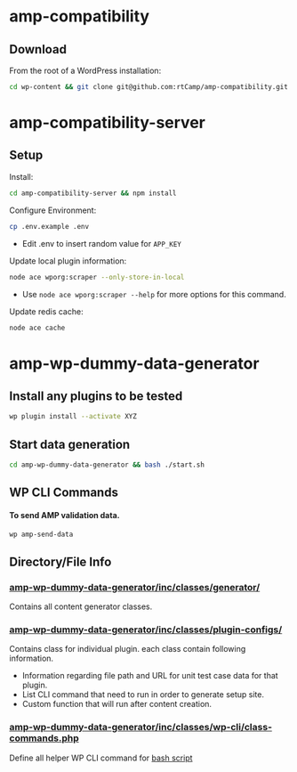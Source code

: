 # amp-compatibility

## Download

From the root of a WordPress installation:
```bash
cd wp-content && git clone git@github.com:rtCamp/amp-compatibility.git plugins
```

# amp-compatibility-server

## Setup

Install:
```bash
cd amp-compatibility-server && npm install
```

Configure Environment:
```bash
cp .env.example .env
```

* Edit .env to insert random value for `APP_KEY`

Update local plugin information:
```bash
node ace wporg:scraper --only-store-in-local
```

* Use `node ace wporg:scraper --help` for more options for this command.

Update redis cache:
```bash
node ace cache
```

# amp-wp-dummy-data-generator

## Install any plugins to be tested

```bash
wp plugin install --activate XYZ
```

## Start data generation

```bash
cd amp-wp-dummy-data-generator && bash ./start.sh
```

## WP CLI Commands

#### To send AMP validation data.
```bash
wp amp-send-data
```

## Directory/File Info

### [amp-wp-dummy-data-generator/inc/classes/generator/](amp-wp-dummy-data-generator/inc/classes/generator/)
Contains all content generator classes.

### [amp-wp-dummy-data-generator/inc/classes/plugin-configs/](amp-wp-dummy-data-generator/inc/classes/plugin-configs/)
Contains class for individual plugin. each class contain following information. 
- Information regarding file path and URL for unit test case data for that plugin. 
- List CLI command that need to run in order to generate setup site.
- Custom function that will run after content creation. 

### [amp-wp-dummy-data-generator/inc/classes/wp-cli/class-commands.php](amp-wp-dummy-data-generator/inc/classes/wp-cli/class-commands.php)
Define all helper WP CLI command for [bash script](./start.sh)
